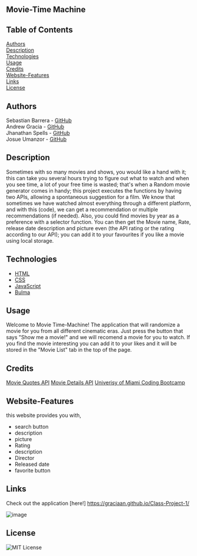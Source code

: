 ## Movie-Time Machine

## Table of Contents
[Authors](#Authors) <br/>
[Description](#Description) <br/>
[Technologies ](#Technologies) <br/>
[Usage](#usage) <br/>
[Credits](#Credits) <br/>
[Website-Features](#Website-Features) <br/>
[Links](#Links) <br/>
[License](#License) <br/>

## Authors

Sebastian Barrera - [GitHub](https://github.com/Barrerse)  <br/>
Andrew Gracia - [GitHub](https://github.com/graciaan)  <br/>
Jhanathan Spells - [GitHub](https://github.com/Bohrzz)  <br/>
Josue Umanzor - [GitHub](https://github.com/JOSUEHU)  <br/>

## Description 

Sometimes with so many movies and shows, you would like a hand with it; this can take you several hours trying to figure out what to watch and when you see time, a lot of your free time is wasted; that's when a Random movie generator comes in handy; this project executes the functions by having two APIs, allowing a spontaneous suggestion for a film. We know that sometimes we have watched almost everything through a different platform, and with this (code), we can get a recommendation or multiple recommendations (if needed). Also, you could find movies by year as a preference with a selector function. You can then get the Movie name, Rate, release date description and picture even (the API rating or the rating according to our API); you can add it to your favourites if you like a movie using local storage. 

## Technologies 

* [HTML](https://developer.mozilla.org/en-US/docs/Web/HTML)
* [CSS](https://developer.mozilla.org/en-US/docs/Web/CSS)
* [JavaScript](https://developer.mozilla.org/en-US/docs/Web/JavaScript)
* [Bulma](https://bulma.io/)



## Usage

Welcome to Movie Time-Machine! The application that will randomize a movie for you from all different cinematic eras. Just press the button that says "Show me a movie!" and we will recomend a movie for you to watch. If you find the movie interesting you can add it to your likes and it will be stored in the "Movie List" tab in the top of the page.

## Credits

[Movie Quotes API](https://rapidapi.com/juanroldan1989/api/moviequotes)
[Movie Details API](https://rapidapi.com/goodmoviesaps/api/movie-details1/)
[Univerisy of Miami Coding Bootcamp](https://bootcamp.miami.edu/)

## Website-Features

this website provides you with,

- search button 
- description
- picture
- Rating
- description 
- Director 
- Released date
- favorite button

## Links

Check out the application [here!] https://graciaan.github.io/Class-Project-1/

![image](https://user-images.githubusercontent.com/108836644/201786868-8a4a721a-00a9-4f8d-b72d-9a7dc3bf313c.png)


## License 

![MIT License](https://img.shields.io/badge/license-MIT%20License-blue.svg)


